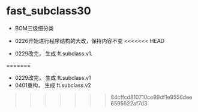 # fast_subclass30

- BOM三级细分类

- 0226开始进行程序结构的大改，保持内容不变
<<<<<<< HEAD
- 0229改完， 生成 ft.subclass.v1.

=======
- 0229改完， 生成 ft.subclass.v1
- 0401重构， 生成 ft.subclass.v2
>>>>>>> 84cffcd810710ce99df1e9556dee6595622af7d3
